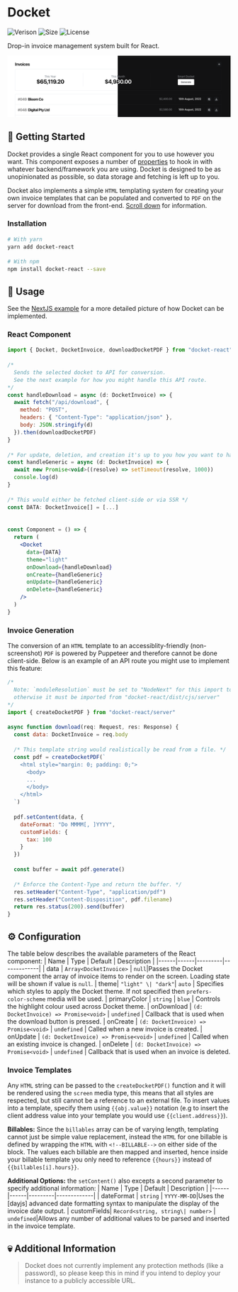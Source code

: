 # Docket

![Verison](https://img.shields.io/npm/v/docket-react)
![Size](https://img.shields.io/bundlephobia/minzip/docket-react)
![License](https://img.shields.io/npm/l/docket-react)

Drop-in invoice management system built for React.

![Cover Photo](https://raw.githubusercontent.com/robbiesymonds/Docket/master/snapshot.png)

## 🚀 Getting Started
Docket provides a single React component for you to use however you want. This component exposes a number of [properties](#⚙️-configuration) to hook in with whatever backend/framework you are using. Docket is designed to be as unopinionated as possible, so data storage and fetching is left up to you.

Docket also implements a simple `HTML` templating system for creating your own invoice templates that can be populated and converted to `PDF` on the server for download from the front-end. [Scroll down](#invoice-generation) for information.

### Installation
```bash
# With yarn
yarn add docket-react

# With npm
npm install docket-react --save
```

## 💾 Usage
See the [NextJS example](https://github.com/robbiesymonds/Docket/tree/main/examples/next-js) for a more detailed picture of how Docket can be implemented.
### React Component
```jsx
import { Docket, DocketInvoice, downloadDocketPDF } from "docket-react"

/*
  Sends the selected docket to API for conversion. 
  See the next example for how you might handle this API route.
*/
const handleDownload = async (d: DocketInvoice) => {
  await fetch("/api/download", {
    method: "POST",
    headers: { "Content-Type": "application/json" },
    body: JSON.stringify(d)
  }).then(downloadDocketPDF)
}

/* For update, deletion, and creation it's up to you how you want to handle this! */
const handleGeneric = async (d: DocketInvoice) => {
  await new Promise<void>((resolve) => setTimeout(resolve, 1000))
  console.log(d)
}

/* This would either be fetched client-side or via SSR */
const DATA: DocketInvoice[] = [...]


const Component = () => {
  return (
    <Docket
      data={DATA}
      theme="light"
      onDownload={handleDownload}
      onCreate={handleGeneric}
      onUpdate={handleGeneric}
      onDelete={handleGeneric}
    />
  )
}
```


### Invoice Generation
The conversion of an `HTML` template to an accessiblity-friendly (non-screenshot) `PDF` is powered by Puppeteer and therefore cannot be done client-side. Below is an example of an API route you might use to implement this feature:
```js
/*
  Note: `moduleResolution` must be set to "NodeNext" for this import to work,
  otherwise it must be imported from "docket-react/dist/cjs/server"
*/ 
import { createDocketPDF } from "docket-react/server"

async function download(req: Request, res: Response) {
  const data: DocketInvoice = req.body
  
  /* This template string would realistically be read from a file. */
  const pdf = createDocketPDF(`
    <html style="margin: 0; padding: 0;">
      <body>
      ...
      </body>
    </html>
  `)

  pdf.setContent(data, {
    dateFormat: "Do MMMM[, ]YYYY",
    customFields: {
      tax: 100
    }
  })

  const buffer = await pdf.generate()

  /* Enforce the Content-Type and return the buffer. */
  res.setHeader("Content-Type", "application/pdf")
  res.setHeader("Content-Disposition", pdf.filename)
  return res.status(200).send(buffer)
}
```

## ⚙️ Configuration
The table below describes the available parameters of the React component:
| Name | Type | Default | Description |
|------|------|---------|-------------|
| data | `Array<DocketInvoice>` | `null`|Passes the Docket component the array of invoice items to render on the screen. Loading state will be shown if value is `null`.
| theme| `"light" \| "dark"`| `auto` | Specifies which styles to apply the Docket theme. If not specified then `prefers-color-scheme` media will be used.
| primaryColor | `string` | `blue` | Controls the highlight colour used across Docket theme.
| onDownload | `(d: DocketInvoice) => Promise<void>` | `undefined` | Callback that is used when the download button is pressed.
| onCreate | `(d: DocketInvoice) => Promise<void>` | `undefined` | Called when a new invoice is created.
| onUpdate | `(d: DocketInvoice) => Promise<void>` | `undefined` | Called when an existing invoice is changed.
| onDelete | `(d: DocketInvoice) => Promise<void>` | `undefined` | Callback that is used when an invoice is deleted.

### Invoice Templates
Any `HTML` string can be passed to the `createDocketPDF()` function and it will be rendered using the `screen` media type, this means that all styles are respected, but still cannot be a reference to an external file. To insert values into a template, specify them using `{{obj.value}}` notation (e.g to insert the client address value into your template you would use `{{client.address}}`).

**Billables:**
Since the `billables` array can be of varying length, templating cannot just be simple value replacement, instead the `HTML` for one billable is defined by wrapping the `HTML` with `<!--BILLABLE-->` on either side of the block. The values each billable are then mapped and inserted, hence inside your billable template you only need to reference `{{hours}}` instead of `{{billables[i].hours}}`.

**Additional Options:** the `setContent()` also excepts a second parameter to specify additional information:
| Name | Type | Default | Description |
|------|------|---------|-------------|
| dateFormat | `string` | `YYYY-MM-DD`|Uses the [dayjs] advanced date formatting syntax to manipulate the display of the invoice date output.
| customFields| `Record<string, string\| number>` | `undefined`|Allows any number of additional values to be parsed and inserted in the invoice template.


## 💀 Additional Information
>Docket does not currently implement any protection methods (like a password), so please keep this in mind if you intend to deploy your instance to a publicly accessible URL.